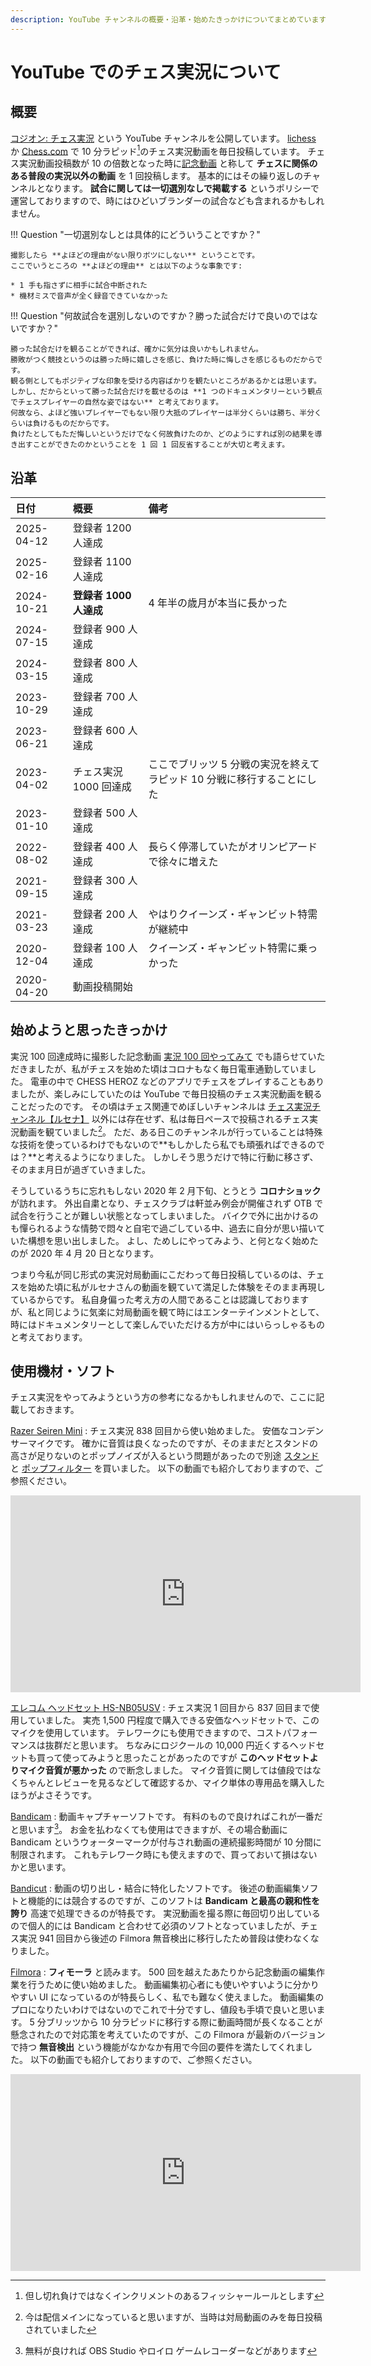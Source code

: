 ```yaml
---
description: YouTube チャンネルの概要・沿革・始めたきっかけについてまとめています。 
---
```


# YouTube でのチェス実況について

## 概要

[コジオン: チェス実況](https://www.youtube.com/channel/UCVqCcOKMgrti7Y5v20GX0oA) という YouTube チャンネルを公開しています。
[lichess](https://lichess.org) か [Chess.com](https://chess.com) で 10 分ラピッド[^1]のチェス実況動画を毎日投稿しています。
チェス実況動画投稿数が 10 の倍数となった時に[記念動画](https://www.youtube.com/playlist?list=PLuTCR8HE9G1ID0z51Hw8I7fgGZZcF5eiH)
と称して **チェスに関係のある普段の実況以外の動画** を 1 回投稿します。
基本的にはその繰り返しのチャンネルとなります。
**試合に関しては一切選別なしで掲載する** というポリシーで運営しておりますので、時にはひどいブランダーの試合なども含まれるかもしれません。

!!! Question "一切選別なしとは具体的にどういうことですか？"

    撮影したら **よほどの理由がない限りボツにしない** ということです。
    ここでいうところの **よほどの理由** とは以下のような事象です:

    * 1 手も指さずに相手に試合中断された
    * 機材ミスで音声が全く録音できていなかった

!!! Question "何故試合を選別しないのですか？勝った試合だけで良いのではないですか？"

    勝った試合だけを観ることができれば、確かに気分は良いかもしれません。
    勝敗がつく競技というのは勝った時に嬉しさを感じ、負けた時に悔しさを感じるものだからです。
    観る側としてもポジティブな印象を受ける内容ばかりを観たいところがあるかとは思います。
    しかし、だからといって勝った試合だけを載せるのは **1 つのドキュメンタリーという観点でチェスプレイヤーの自然な姿ではない** と考えております。
    何故なら、よほど強いプレイヤーでもない限り大抵のプレイヤーは半分くらいは勝ち、半分くらいは負けるものだからです。
    負けたとしてもただ悔しいというだけでなく何故負けたのか、どのようにすれば別の結果を導き出すことができたのかということを 1 回 1 回反省することが大切と考えます。

## 沿革

| 日付         | 概要               | 備考                                      |
|:-----------|:-----------------|:----------------------------------------|
| 2025-04-12 | 登録者 1200 人達成     |                                         |
| 2025-02-16 | 登録者 1100 人達成     |                                         |
| 2024-10-21 | **登録者 1000 人達成** | 4 年半の歳月が本当に長かった                         |
| 2024-07-15 | 登録者 900 人達成      |                                         |
| 2024-03-15 | 登録者 800 人達成      |                                         |
| 2023-10-29 | 登録者 700 人達成      |                                         |
| 2023-06-21 | 登録者 600 人達成      |                                         |
| 2023-04-02 | チェス実況 1000 回達成   | ここでブリッツ 5 分戦の実況を終えてラピッド 10 分戦に移行することにした |
| 2023-01-10 | 登録者 500 人達成      |                                         |
| 2022-08-02 | 登録者 400 人達成      | 長らく停滞していたがオリンピアードで徐々に増えた                |
| 2021-09-15 | 登録者 300 人達成      |                                         |
| 2021-03-23 | 登録者 200 人達成      | やはりクイーンズ・ギャンビット特需が継続中                   |
| 2020-12-04 | 登録者 100 人達成      | クイーンズ・ギャンビット特需に乗っかった                    |
| 2020-04-20 | 動画投稿開始           |                                         |

## 始めようと思ったきっかけ

実況 100 回達成時に撮影した記念動画 [実況 100 回やってみて](https://youtu.be/PiZAdgw522U)
でも語らせていただきましたが、私がチェスを始めた頃はコロナもなく毎日電車通勤していました。
電車の中で CHESS HEROZ などのアプリでチェスをプレイすることもありましたが、楽しみにしていたのは YouTube で毎日投稿のチェス実況動画を観ることだったのです。
その頃はチェス関連でめぼしいチャンネルは [チェス実況チャンネル【ルセナ】](https://www.youtube.com/channel/UCn77Wv5WA9Knh9apM7m9GTw)
以外には存在せず、私は毎日ペースで投稿されるチェス実況動画を観ていました[^2]。
ただ、ある日このチャンネルが行っていることは特殊な技術を使っているわけでもないので**もしかしたら私でも頑張ればできるのでは？**と考えるようになりました。
しかしそう思うだけで特に行動に移さず、そのまま月日が過ぎていきました。

そうしているうちに忘れもしない 2020 年 2 月下旬、とうとう **コロナショック** が訪れます。
外出自粛となり、チェスクラブは軒並み例会が開催されず OTB で試合を行うことが難しい状態となってしまいました。
バイクで外に出かけるのも憚られるような情勢で悶々と自宅で過ごしている中、過去に自分が思い描いていた構想を思い出しました。
よし、ためしにやってみよう、と何となく始めたのが 2020 年 4 月 20 日となります。

つまり今私が同じ形式の実況対局動画にこだわって毎日投稿しているのは、チェスを始めた頃に私がルセナさんの動画を観ていて満足した体験をそのまま再現しているからです。
私自身偏った考え方の人間であることは認識しておりますが、私と同じように気楽に対局動画を観て時にはエンターテインメントとして、時にはドキュメンタリーとして楽しんでいただける方が中にはいらっしゃるものと考えております。

## 使用機材・ソフト

チェス実況をやってみようという方の参考になるかもしれませんので、ここに記載しておきます。

[Razer Seiren Mini](https://www.amazon.co.jp/Razer-%E3%82%B3%E3%83%B3%E3%83%87%E3%83%B3%E3%82%B5%E3%83%BC%E3%83%9E%E3%82%A4%E3%82%AF-%E8%B6%85%E3%82%B3%E3%83%B3%E3%83%91%E3%82%AF%E3%83%88%E8%A8%AD%E8%A8%88-Black%E3%80%90%E6%97%A5%E6%9C%AC%E6%AD%A3%E8%A6%8F%E4%BB%A3%E7%90%86%E5%BA%97%E4%BF%9D%E8%A8%BC%E5%93%81%E3%80%91-RZ19-03450100-R3M1/dp/B08NPRVBJT/)
:   チェス実況 838 回目から使い始めました。
安価なコンデンサーマイクです。
確かに音質は良くなったのですが、そのままだとスタンドの高さが足りないのとポップノイズが入るという問題があったので別途
[スタンド](https://www.amazon.co.jp/gp/product/B000TV16VW/) と
[ポップフィルター](https://www.amazon.co.jp/gp/product/B08F4WPR7X/) を買いました。
以下の動画でも紹介しておりますので、ご参照ください。

<div class="text-center">
<iframe width="560" height="315" src="https://www.youtube.com/embed/NSU0AbcPH7Y" title="YouTube video player" frameborder="0" allow="accelerometer; autoplay; clipboard-write; encrypted-media; gyroscope; picture-in-picture" allowfullscreen></iframe>
</div>

[エレコム ヘッドセット HS-NB05USV](https://www.amazon.co.jp/gp/product/B00M8VCL2Y/ref=ppx_yo_dt_b_asin_title_o02_s00?ie=UTF8&th=1)
:   チェス実況 1 回目から 837 回目まで使用していました。
実売 1,500 円程度で購入できる安価なヘッドセットで、このマイクを使用しています。
テレワークにも使用できますので、コストパフォーマンスは抜群だと思います。
ちなみにロジクールの 10,000 円近くするヘッドセットも買って使ってみようと思ったことがあったのですが
**このヘッドセットよりマイク音質が悪かった** ので断念しました。
マイク音質に関しては値段ではなくちゃんとレビューを見るなどして確認するか、マイク単体の専用品を購入したほうがよさそうです。

[Bandicam](https://www.bandicam.jp/)
:   動画キャプチャーソフトです。
有料のもので良ければこれが一番だと思います[^3]。
お金を払わなくても使用はできますが、その場合動画に Bandicam というウォーターマークが付与され動画の連続撮影時間が 10 分間に制限されます。
これもテレワーク時にも使えますので、買っておいて損はないかと思います。

[Bandicut](https://www.bandicam.jp/bandicut-video-cutter/)
:   動画の切り出し・結合に特化したソフトです。
後述の動画編集ソフトと機能的には競合するのですが、このソフトは **Bandicam と最高の親和性を誇り** 高速で処理できるのが特長です。
実況動画を撮る際に毎回切り出しているので個人的には Bandicam と合わせて必須のソフトとなっていましたが、チェス実況
941 回目から後述の Filmora 無音検出に移行したため普段は使わなくなりました。

[Filmora](https://filmora.wondershare.jp/)
:   **フィモーラ** と読みます。
500 回を越えたあたりから記念動画の編集作業を行うために使い始めました。
動画編集初心者にも使いやすいように分かりやすい UI になっているのが特長らしく、私でも難なく使えました。
動画編集のプロになりたいわけではないのでこれで十分ですし、値段も手頃で良いと思います。
5 分ブリッツから 10 分ラピッドに移行する際に動画時間が長くなることが懸念されたので対応策を考えていたのですが、この
Filmora が最新のバージョンで持つ **無音検出** という機能がなかなか有用で今回の要件を満たしてくれました。
以下の動画でも紹介しておりますので、ご参照ください。

<div class="text-center">
<iframe width="560" height="315" src="https://www.youtube.com/embed/RAZ2lGQfG34" title="YouTube video player" frameborder="0" allow="accelerometer; autoplay; clipboard-write; encrypted-media; gyroscope; picture-in-picture; web-share" allowfullscreen></iframe>
</div>

[^1]: 但し切れ負けではなくインクリメントのあるフィッシャールールとします
[^2]: 今は配信メインになっていると思いますが、当時は対局動画のみを毎日投稿されていました
[^3]: 無料が良ければ OBS Studio やロイロ ゲームレコーダーなどがあります